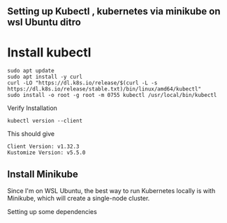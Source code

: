 ## Setting up Kubectl , kubernetes via minikube on wsl Ubuntu ditro

# Install kubectl
```
sudo apt update
sudo apt install -y curl
curl -LO "https://dl.k8s.io/release/$(curl -L -s https://dl.k8s.io/release/stable.txt)/bin/linux/amd64/kubectl"
sudo install -o root -g root -m 0755 kubectl /usr/local/bin/kubectl

```

Verify Installation

```
kubectl version --client
```
This should give 

```
Client Version: v1.32.3
Kustomize Version: v5.5.0 
```


##  Install Minikube
Since I'm on WSL Ubuntu, the best way to run Kubernetes locally is with Minikube, which will create a single-node cluster.

Setting up some dependencies
